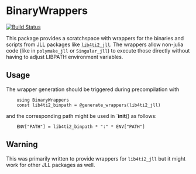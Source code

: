 # BinaryWrappers
[![Build Status](https://github.com/oscar-system/BinaryWrappers.jl/workflows/CI/badge.svg)](https://github.com/oscar-system/BinaryWrappers.jl/actions)

This package provides a scratchspace with wrappers for the binaries and scripts
from JLL packages like [`lib4ti2_jll`](https://github.com/JuliaBinaryWrappers/lib4ti2_jll.jl).
The wrappers allow non-julia code (like in `polymake_jll` or `Singular_jll`) to
execute those directly without having to adjust LIBPATH environment variables.

## Usage
The wrapper generation should be triggered during precompilation with
```
    using BinaryWrappers
    const lib4ti2_binpath = @generate_wrappers(lib4ti2_jll)
```
and the corresponding path might be used in `__init__() as follows:
```
    ENV["PATH"] = lib4ti2_binpath * ":" * ENV["PATH"]
```

## Warning
This was primarily written to provide wrappers for `lib4ti2_jll` but it might work for other JLL packages as well.

